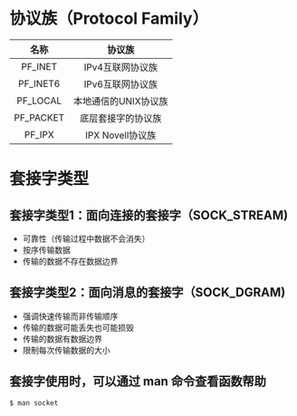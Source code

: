 # 协议族（Protocol Family）
名称      |协议族
:-------:|:-------:
PF_INET|IPv4互联网协议族
PF_INET6|IPv6互联网协议族
PF_LOCAL|本地通信的UNIX协议族
PF_PACKET|底层套接字的协议族
PF_IPX|IPX Novell协议族

# 套接字类型
## 套接字类型1：面向连接的套接字（SOCK_STREAM)
- 可靠性（传输过程中数据不会消失）
- 按序传输数据
- 传输的数据不存在数据边界

## 套接字类型2：面向消息的套接字（SOCK_DGRAM)
- 强调快速传输而非传输顺序
- 传输的数据可能丢失也可能损毁
- 传输的数据有数据边界
- 限制每次传输数据的大小

## 套接字使用时，可以通过 man 命令查看函数帮助

```
$ man socket
```